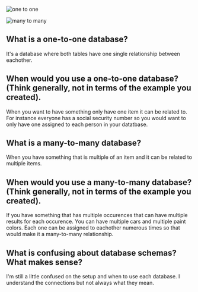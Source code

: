 
![one to one](../../imgs/one_to_one.png)

![many to many](../../imgs/many_to_many.png)




## What is a one-to-one database?

It's a database where both tables have one single relationship between eachother.


## When would you use a one-to-one database? (Think generally, not in terms of the example you created).

When you want to have something only have one item it can be related to. For instance everyone has a social security number so you would want to only have one assigned to each person in your datatbase.

## What is a many-to-many database?

When you have something that is multiple of an item and it can be related to multiple items.

## When would you use a many-to-many database? (Think generally, not in terms of the example you created).

If you have something that has multiple occurences that can have multiple results for each occurence. You can have multiple cars and multiple paint colors. Each one can be assigned to eachother numerous times so that would make it a many-to-many relationship.

## What is confusing about database schemas? What makes sense?

I'm still a little confused on the setup and when to use each database. I understand the connections but not always what they mean.
